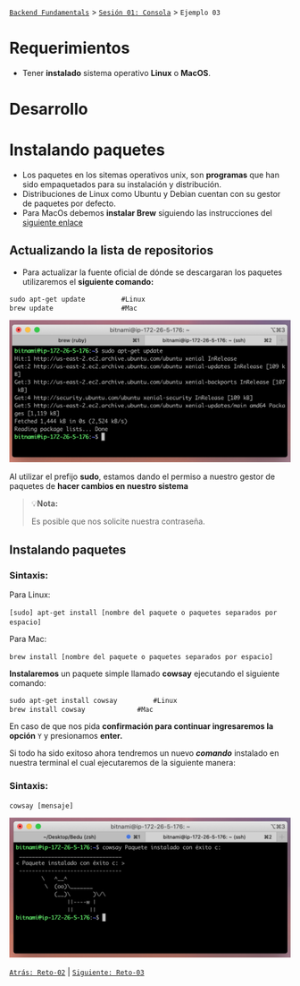 [`Backend Fundamentals`](../../README.md) > [`Sesión 01: Consola`](../README.md) > `Ejemplo 03`

# Requerimientos

- Tener **instalado** sistema operativo **Linux** o **MacOS**.

# Desarrollo

# Instalando paquetes

- Los paquetes en los sitemas operativos unix, son **programas** que han sido empaquetados para su instalación y distribución.
- Distribuciones de Linux como Ubuntu y Debian cuentan con su gestor de paquetes por defecto.
- Para MacOs debemos **instalar Brew** siguiendo las instrucciones del [siguiente enlace](https://brew.sh/index_es)

## Actualizando la lista de repositorios

- Para actualizar la fuente oficial de dónde se descargaran los paquetes utilizaremos el **siguiente comando:**

```
sudo apt-get update			#Linux
brew update 				#Mac
```

<img src="img/Screen_Shot_2020-03-21_at_16.33.43.png" width="650px">

Al utilizar el prefijo **sudo**, estamos dando el permiso a nuestro gestor de paquetes de **hacer cambios en nuestro sistema**

>💡**Nota:**
>
>Es posible que nos solicite nuestra contraseña.

## Instalando paquetes


### Sintaxis:

Para Linux:

`[sudo] apt-get install [nombre del paquete o paquetes separados por espacio]`

Para Mac:

`brew install [nombre del paquete o paquetes separados por espacio]`

**Instalaremos** un paquete simple llamado **cowsay** ejecutando el siguiente comando:

```
sudo apt-get install cowsay			#Linux
brew install cowsay				#Mac
```

En caso de que nos pida **confirmación para continuar ingresaremos la opción**  `Y` y presionamos **enter.**

Si todo ha sido exitoso ahora tendremos un nuevo ***comando*** instalado en nuestra terminal el cual ejecutaremos de la siguiente manera:

### Sintaxis:

`cowsay [mensaje]`

<img src="img/Untitled.png" width="650px">


[`Atrás: Reto-02`](https://github.com/beduExpert/A2-Backend-Fundamentals-2020/tree/master/Sesion-01/Reto-02) | [`Siguiente: Reto-03`](../Reto-03)
